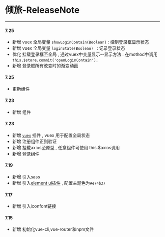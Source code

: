 # 倾旅-ReleaseNote

****



#### 7.25

* 新增 vuex 全局变量 `showLoginContain(Boolean)` : 控制登录框显示状态
* 新增 vuex 全局变量 `loginState(Boolean) ` : 记录登录状态
* 优化 挂载登录框至全局 , 通过vuex中变量显示--显示方法 : 在mothod中调用`this.$store.commit('openLoginContain');`
* 新增 登录框所有改变时的渐变动画 

#### 7.25

- 更新组件

#### 7.23

- 新增 组件

#### 7.23

* 新增 [`vuex`](https://vuex.vuejs.org/zh/) 插件 ,  vuex 用于配置全局状态
* 新增 注册组件正则验证 
* 新增 挂载axios至原型 , 任意组件可使用 this.$axios调用
* 新增 登录组件 

#### 7.19

* 新增 引入sass
* 新增 引入[element ui插件](https://element.eleme.cn/#/zh-CN/component/installation) , 配置主题色为`#e74b37`

#### 7.17

* 新增 引入iconfont链接
#### 7.15 
* 新增 初始化vue-cli,vue-router和npm文件



